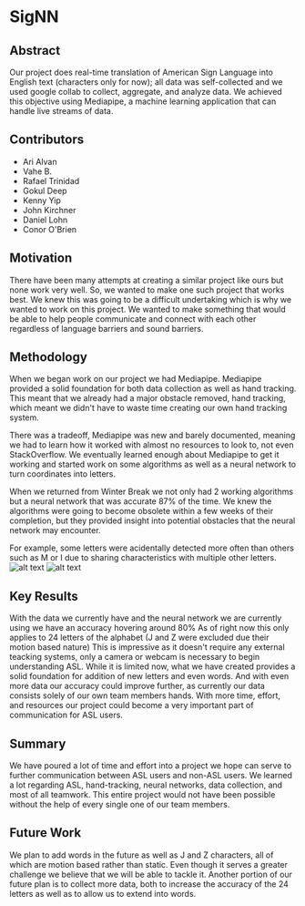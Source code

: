 # SigNN

## Abstract
Our project does real-time translation of American Sign Language into English text (characters only for now); all data was self-collected and we used google collab to collect, aggregate, and analyze data. We achieved this objective using Mediapipe, a machine learning application that can handle live streams of data.

## Contributors
- Ari Alvan
- Vahe B.
- Rafael Trinidad
- Gokul Deep
- Kenny Yip
- John Kirchner
- Daniel Lohn
- Conor O'Brien

## Motivation
There have been many attempts at creating a similar project like ours but none work very well. So, we wanted to make one such project that works best. We knew this was going to be a difficult undertaking which is why we wanted to work on this project. We wanted to make something that would be able to help people communicate and connect with each other regardless of language barriers and sound barriers.

## Methodology
When we began work on our project we had Mediapipe. Mediapipe provided a solid foundation for both data collection as well as hand tracking. This meant that we already had a major obstacle removed, 
hand tracking, which meant we didn't have to waste time creating our own hand tracking system. 

There was a tradeoff, Mediapipe was new and barely documented, meaning we had to learn how it worked 
with almost no resources to look to, not even StackOverflow. We eventually learned enough about Mediapipe to get it working and started work on some algorithms as well as a neural network to turn 
coordinates into letters. 

When we returned from Winter Break we not only had 2 working algorithms but a neural network that was accurate 87% of the time. We knew the algorithms were going to become 
obsolete within a few weeks of their completion, but they provided insight into potential obstacles that the neural network may encounter.

For example, some letters were acidentally detected more often
than others such as M or I due to sharing characteristics with multiple other letters. 
![alt text](https://github.com/JohnK-mi/mediapipe/blob/master/scripts/mediapipe_image_means/M.png)
![alt text](https://github.com/JohnK-mi/mediapipe/blob/master/scripts/mediapipe_image_means/I.png)


## Key Results
With the data we currently have and the neural network we are currently using we have an accuracy hovering around 80%
As of right now this only applies to 24 letters of the alphabet (J and Z were excluded due their motion based nature)
This is impressive as it doesn't require any external teacking systems, only a camera or webcam is necessary to begin understanding ASL.
While it is limited now, what we have created provides a solid foundation for addition of new letters and even words.
And with even more data our accuracy could improve further, as currently our data consists solely of our own team members hands.
With more time, effort, and resources our project could become a very important part of communication for ASL users.



## Summary
We have poured a lot of time and effort into a project we hope can serve to further communication between ASL users and non-ASL users.
We learned a lot regarding ASL, hand-tracking, neural networks, data collection, and most of all teamwork.
This entire project would not have been possible without the help of every single one of our team members.

## Future Work
We plan to add words in the future as well as J and Z characters, all of which are motion based rather than static. Even though it serves a greater challenge we believe that we will be able to tackle it.
Another portion of our future plan is to collect more data, both to increase the accuracy of the 24 letters as well as to allow us to extend into words.





